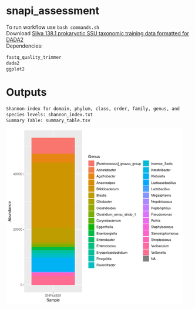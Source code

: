 # snapi_assessment
To run workflow use `bash commands.sh`<br>
Download <a href="https://zenodo.org/record/4587955#.Yrx_YiZlDRY">Silva 138.1 prokaryotic SSU taxonomic training data formatted for DADA2</a><br>
Dependencies: <br>
```
fastq_quality_trimmer
dada2
ggplot2
```

# Outputs
```
Shannon-index for domain, phylum, class, order, family, genus, and species levels: shannon_index.txt
Summary Table: summary_table.tsv
```
<img src="https://github.com/lpipes/snapi_assessment/blob/main/genus_plot.png?raw=true">
